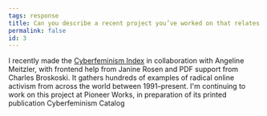 ```yaml
---
tags: response
title: Can you describe a recent project you’ve worked on that relates to interaction design?
permalink: false
id: 3
---
```


I recently made the [Cyberfeminism Index](https://cyberfeminismindex.com/) in collaboration with Angeline Meitzler, with frontend help from Janine Rosen and PDF support from Charles Broskoski. It gathers hundreds of examples of radical online activism from across the world between 1991–present. I'm continuing to work on this project at Pioneer Works, in preparation of its printed publication Cyberfeminism Catalog